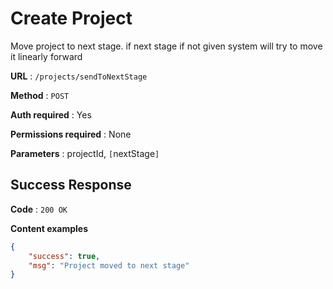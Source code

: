 # Create Project

Move project to next stage. if next stage if not given system will try to move it linearly forward

**URL** : `/projects/sendToNextStage`

**Method** : `POST`

**Auth required** : Yes

**Permissions required** : None

**Parameters** : projectId, `[`nextStage`]`

## Success Response

**Code** : `200 OK`

**Content examples**


```json
{
    "success": true,
    "msg": "Project moved to next stage"
}
```
